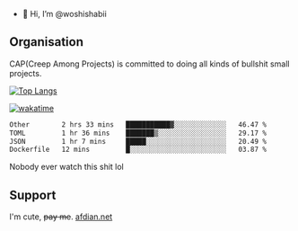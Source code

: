 - 👋 Hi, I’m @woshishabii

## Organisation

CAP(Creep Among Projects) is committed to doing all kinds of bullshit small projects.

[![Top Langs](https://github-readme-stats.vercel.app/api/top-langs/?username=woshishabii&layout=compact)](https://github.com/anuraghazra/github-readme-stats)

[![wakatime](https://wakatime.com/badge/user/34d02784-acc1-4a16-82d7-33fdb53c4ed6.svg)](https://wakatime.com/@34d02784-acc1-4a16-82d7-33fdb53c4ed6)


<!--START_SECTION:waka-->

```txt
Other        2 hrs 33 mins   ███████████▓░░░░░░░░░░░░░   46.47 %
TOML         1 hr 36 mins    ███████▒░░░░░░░░░░░░░░░░░   29.17 %
JSON         1 hr 7 mins     █████░░░░░░░░░░░░░░░░░░░░   20.49 %
Dockerfile   12 mins         █░░░░░░░░░░░░░░░░░░░░░░░░   03.87 %
```

<!--END_SECTION:waka-->

Nobody ever watch this shit lol

## Support
I'm cute, ~~pay me~~.
[afdian.net](https://afdian.com/a/woshishabi)

<!---
woshishabii/woshishabii is a ✨ special ✨ repository because its `README.md` (this file) appears on your GitHub profile.
You can click the Preview link to take a look at your changes.
--->
